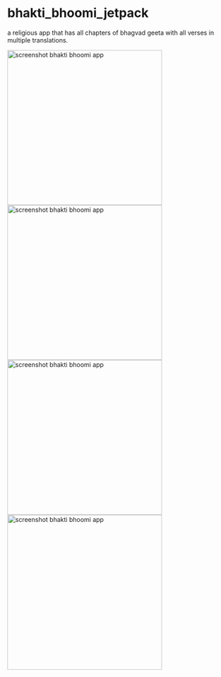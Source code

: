 # bhakti_bhoomi_jetpack
a religious app that has all chapters of bhagvad geeta with all verses in multiple translations.

<img src="https://github.com/vi5hnuu/bhakti_bhoomi_jetpack/assets/78157776/2855ebc8-8bb8-4cc4-af0d-373156e14b51" width="350px" alt="screenshot bhakti bhoomi app">
<img src="https://github.com/vi5hnuu/bhakti_bhoomi_jetpack/assets/78157776/dffb33fc-b82f-4f2d-a7f1-38141555de71" width="350px" alt="screenshot bhakti bhoomi app">
<img src="https://github.com/vi5hnuu/bhakti_bhoomi_jetpack/assets/78157776/622b8822-a88b-490d-90bf-5bd8519084b2" width="350px" alt="screenshot bhakti bhoomi app">
<img src="https://github.com/vi5hnuu/bhakti_bhoomi_jetpack/assets/78157776/fbf67f4c-3af0-403b-b45e-2edff35a8db5" width="350px" alt="screenshot bhakti bhoomi app">

